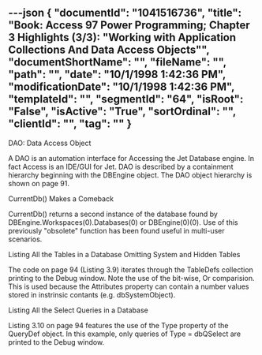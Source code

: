 ---json
{
  "documentId": "1041516736",
  "title": "Book: Access 97 Power Programming; Chapter 3 Highlights (3/3): &quot;Working with Application Collections And Data Access Objects&quot;",
  "documentShortName": "",
  "fileName": "",
  "path": "",
  "date": "10/1/1998 1:42:36 PM",
  "modificationDate": "10/1/1998 1:42:36 PM",
  "templateId": "",
  "segmentId": "64",
  "isRoot": "False",
  "isActive": "True",
  "sortOrdinal": "",
  "clientId": "",
  "tag": ""
}
---

DAO: Data Access Object

A DAO is an automation interface for Accessing the Jet Database engine. In fact Access is an IDE/GUI for Jet. DAO is described by a containment hierarchy beginning with the DBEngine object. The DAO object hierarchy is shown on page 91.


CurrentDb() Makes a Comeback

CurrentDb() returns a second instance of the database found by DBEngine.Workspaces(0).Databases(0) or DBEngine(0)(0). Use of this previously &quot;obsolete&quot; function has been found useful in multi-user scenarios.


Listing All the Tables in a Database Omitting System and Hidden Tables

The code on page 94 (Listing 3.9) iterates through the TableDefs collection printing to the Debug window. Note the use of the bit-wise, Or comparision. This is used because the Attributes property can contain a number values stored in instrinsic contants (e.g. dbSystemObject).


Listing All the Select Queries in a Database

Listing 3.10 on page 94 features the use of the Type property of the QueryDef object. In this example, only queries of Type = dbQSelect are printed to the Debug window.
